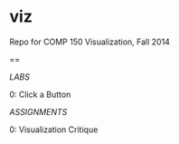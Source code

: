 viz
===

Repo for COMP 150 Visualization, Fall 2014

==

*LABS* 

0: Click a Button

*ASSIGNMENTS*

0: Visualization Critique
